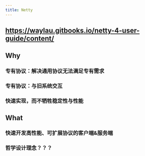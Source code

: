 ```yaml
---
title: Netty
---
```


## https://waylau.gitbooks.io/netty-4-user-guide/content/
##
## Why
### 专有协议：解决通用协议无法满足专有需求
### 专有协议：与旧系统交互
### 快速实现，而不牺牲稳定性与性能
## What
### 快速开发高性能、可扩展协议的客户端&服务端
### 哲学设计理念？？？
